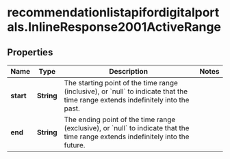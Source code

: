 # recommendationlistapifordigitalportals.InlineResponse2001ActiveRange

## Properties

Name | Type | Description | Notes
------------ | ------------- | ------------- | -------------
**start** | **String** | The starting point of the time range (inclusive), or &#x60;null&#x60; to indicate that the time range extends indefinitely into the past. | 
**end** | **String** | The ending point of the time range (exclusive), or &#x60;null&#x60; to indicate that the time range extends indefinitely into the future. | 


